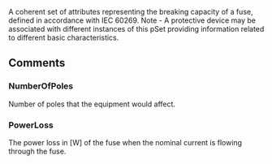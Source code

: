 A coherent set of attributes representing the breaking capacity of a fuse, defined in accordance with IEC 60269. Note - A protective device may be associated with different instances of this pSet providing information related to different basic characteristics.

<!-- end of short definition -->



## Comments

### NumberOfPoles

Number of poles that the equipment would affect.

### PowerLoss

The power loss in [W] of the fuse when the nominal current is flowing through the fuse.

